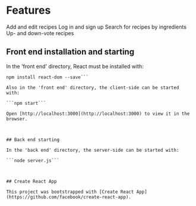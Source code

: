# Features
Add and edit recipes
Log in and sign up
Search for recipes by ingredients
Up- and down-vote recipes



## Front end installation and starting

In the 'front end' directory, React must be installed with:

```npm install npm install react --save
npm install react-dom --save```

Also in the 'front end' directory, the client-side can be started with:

```npm start```

Open [http://localhost:3000](http://localhost:3000) to view it in the browser.



## Back end starting

In the 'back end' directory, the server-side can be started with:

```node server.js```



## Create React App

This project was bootstrapped with [Create React App](https://github.com/facebook/create-react-app).